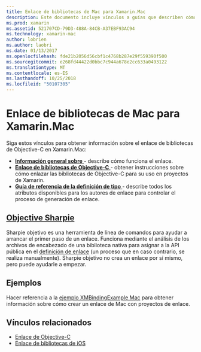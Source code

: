 ```yaml
---
title: Enlace de bibliotecas de Mac para Xamarin.Mac
description: Este documento incluye vínculos a guías que describen cómo trabajar con enlaces de Objective-C en una aplicación de Xamarin.Mac, incluidos Sharpie objetivo y el código de ejemplo.
ms.prod: xamarin
ms.assetid: 521707CD-79D3-488A-84CB-A37EBF93AC94
ms.technology: xamarin-mac
author: lobrien
ms.author: laobri
ms.date: 01/13/2017
ms.openlocfilehash: fde21b2056d56cbf1c4768b287e29f559390f500
ms.sourcegitcommit: e268fd44422d0bbc7c944a678e2cc633a0493122
ms.translationtype: MT
ms.contentlocale: es-ES
ms.lasthandoff: 10/25/2018
ms.locfileid: "50107305"
---
```

# <a name="binding-mac-libraries-for-xamarinmac"></a>Enlace de bibliotecas de Mac para Xamarin.Mac

Siga estos vínculos para obtener información sobre el enlace de bibliotecas de Objective-C en Xamarin.Mac:

- [**Información general sobre** ](~/cross-platform/macios/binding/overview.md) -
  describe cómo funciona el enlace.
- [**Enlace de bibliotecas de Objective-C** ](~/cross-platform/macios/binding/objective-c-libraries.md) -
  obtener instrucciones sobre cómo enlazar las bibliotecas de Objective-C para su uso en proyectos de Xamarin.
- [**Guía de referencia de la definición de tipo** ](~/cross-platform/macios/binding/binding-types-reference.md) -
  describe todos los atributos disponibles para los autores de enlace para controlar el proceso de generación de enlace.

## <a name="objective-sharpiecross-platformmaciosbindingobjective-sharpieindexmd"></a>[Objective Sharpie](~/cross-platform/macios/binding/objective-sharpie/index.md)

Sharpie objetivo es una herramienta de línea de comandos para ayudar a arrancar el primer paso de un enlace.
Funciona mediante el análisis de los archivos de encabezado de una biblioteca nativa para asignar a la API pública en el [definición de enlace](~/cross-platform/macios/binding/binding-types-reference.md) (un proceso que en caso contrario, se realiza manualmente). Sharpie objetivo no crea un enlace por sí mismo, pero puede ayudarle a empezar.

## <a name="examples"></a>Ejemplos

Hacer referencia a la [ejemplo XMBindingExample Mac](https://github.com/xamarin/mac-samples/tree/master/XMBindingExample) para obtener información sobre cómo crear un enlace de Mac con proyectos de enlace.

## <a name="related-links"></a>Vínculos relacionados

- [Enlace de Objective-C](~/cross-platform/macios/binding/index.md)
- [Enlace de bibliotecas de iOS](~/ios/platform/binding-objective-c/index.md)
